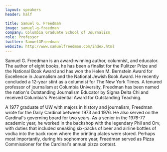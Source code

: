 ```yaml
---
layout: speakers
header: half

title: Samuel G. Freedman
image: samuel-g-freedman
company: Columbia Graduate School of Journalism
role: Professor
twitter: SamuelGFreedman
website: http://www.samuelfreedman.com/index.html
---
```

Samuel G. Freedman is an award-winning author, columnist, and educator. The author of eight books, he has been a finalist for the Pulitzer Prize and the National Book Award and has won the Helen M. Bernstein Award for Excellence in Journalism and the National Jewish Book Award. He recently concluded a 12-year stint as a columnist for The New York Times. A tenured professor of journalism at Columbia University, Freedman has been named the nation's Outstanding Journalism Educator by Sigma Delta Chi and received Columbia's Presidential Award for Outstanding Teaching.

A 1977 graduate of UW with majors in history and journalism, Freedman wrote for the Daily Cardinal between 1973 and 1976. He also served on the Cardinal's governing board for two years. As a senior in the 1976-77 academic year, he worked in the backshop with the legendary Phil and Orv, with duties that included sneaking six-packs of beer and airline bottles of vodka into the back room where the printing plates were stored. Perhaps most importantly, during his sophomore year, Freedman served as Pizza Commissioner for the Cardinal's annual pizza contest.

